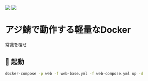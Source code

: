 [![](https://badgen.net/twitter/follow/AzisabaNetwork/?icon=twitter)](https://twitter.com/AzisabaNetwork)
[![](https://discordapp.com/api/guilds/357134045328572418/widget.png)](https://discord.gg/seheC2W)

# アジ鯖で動作する軽量なDocker
常識を覆せ

## 🎇 起動
```bash
docker-compose -p web -f web-base.yml -f web-compose.yml up -d
```
